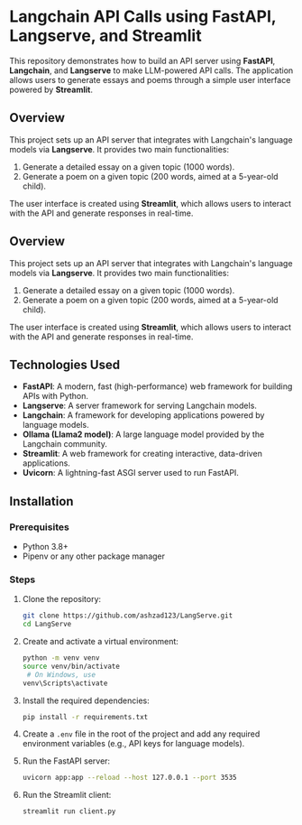 # Langchain API Calls using FastAPI, Langserve, and Streamlit

This repository demonstrates how to build an API server using **FastAPI**, **Langchain**, and **Langserve** to make LLM-powered API calls. The application allows users to generate essays and poems through a simple user interface powered by **Streamlit**.


## Overview

This project sets up an API server that integrates with Langchain's language models via **Langserve**. It provides two main functionalities:
1. Generate a detailed essay on a given topic (1000 words).
2. Generate a poem on a given topic (200 words, aimed at a 5-year-old child).

The user interface is created using **Streamlit**, which allows users to interact with the API and generate responses in real-time.

## Overview

This project sets up an API server that integrates with Langchain's language models via **Langserve**. It provides two main functionalities:
1. Generate a detailed essay on a given topic (1000 words).
2. Generate a poem on a given topic (200 words, aimed at a 5-year-old child).

The user interface is created using **Streamlit**, which allows users to interact with the API and generate responses in real-time.

## Technologies Used
- **FastAPI**: A modern, fast (high-performance) web framework for building APIs with Python.
- **Langserve**: A server framework for serving Langchain models.
- **Langchain**: A framework for developing applications powered by language models.
- **Ollama (Llama2 model)**: A large language model provided by the Langchain community.
- **Streamlit**: A web framework for creating interactive, data-driven applications.
- **Uvicorn**: A lightning-fast ASGI server used to run FastAPI.


## Installation

### Prerequisites
- Python 3.8+
- Pipenv or any other package manager

### Steps

1. Clone the repository:
    ```bash
    git clone https://github.com/ashzad123/LangServe.git
    cd LangServe
    ```

2. Create and activate a virtual environment:
    ```bash
    python -m venv venv
    source venv/bin/activate 
     # On Windows, use 
    venv\Scripts\activate
    ```

3. Install the required dependencies:
    ```bash
    pip install -r requirements.txt
    ```

4. Create a `.env` file in the root of the project and add any required environment variables (e.g., API keys for language models).

5. Run the FastAPI server:
    ```bash
    uvicorn app:app --reload --host 127.0.0.1 --port 3535
    ```

6. Run the Streamlit client:
    ```bash
    streamlit run client.py
    ```